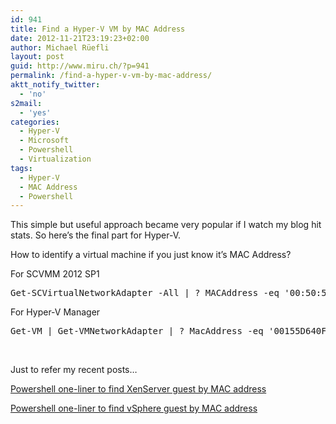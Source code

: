 ```yaml
---
id: 941
title: Find a Hyper-V VM by MAC Address
date: 2012-11-21T23:19:23+02:00
author: Michael Rüefli
layout: post
guid: http://www.miru.ch/?p=941
permalink: /find-a-hyper-v-vm-by-mac-address/
aktt_notify_twitter:
  - 'no'
s2mail:
  - 'yes'
categories:
  - Hyper-V
  - Microsoft
  - Powershell
  - Virtualization
tags:
  - Hyper-V
  - MAC Address
  - Powershell
---
```

This simple but useful approach became very popular if I watch my blog hit stats. So here&#8217;s the final part for Hyper-V.

How to identify a virtual machine if you just know it&#8217;s MAC Address?

For SCVMM 2012 SP1

<pre>Get-SCVirtualNetworkAdapter -All | ? MACAddress -eq '00:50:56:AF:00:6D' | Select Name,MACAddress,VirtualNetWork</pre>

For Hyper-V Manager

<pre>Get-VM | Get-VMNetworkAdapter | ? MacAddress -eq '00155D640F05' | select VMName,MacAddress,IPAdd resses</pre>

&nbsp;

Just to refer my recent posts&#8230;

<a title="Powershell one-liner to find XenServer guest by MAC address" href="http://www.miru.ch/2012/07/powershell-one-liner-to-find-xenserver-guest-by-mac-address/" rel="bookmark">Powershell one-liner to find XenServer guest by MAC address</a>

<a title="Powershell one-liner to find vSphere guest by MAC address" href="http://www.miru.ch/2012/04/powershell-one-liner-to-find-vsphere-guest-by-mac-address/" rel="bookmark">Powershell one-liner to find vSphere guest by MAC address</a>

&nbsp;

&nbsp;

&nbsp;